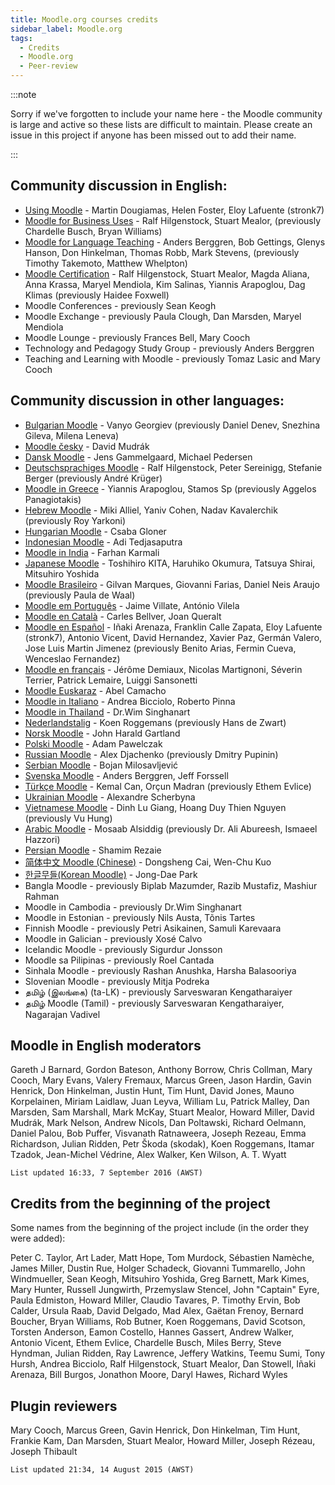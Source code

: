 ```yaml
---
title: Moodle.org courses credits
sidebar_label: Moodle.org
tags:
  - Credits
  - Moodle.org
  - Peer-review
---
```


:::note

Sorry if we've forgotten to include your name here - the Moodle community is large and active so these lists are difficult to maintain.
Please create an issue in this project if anyone has been missed out to add their name.

:::

<!-- cspell:disable -->

## Community discussion in English:

- [Using Moodle](https://moodle.org/course/view.php?id=5) - Martin Dougiamas, Helen Foster, Eloy Lafuente (stronk7)
- [Moodle for Business Uses](https://moodle.org/course/view.php?id=32) - Ralf Hilgenstock, Stuart Mealor, (previously Chardelle Busch, Bryan Williams)
- [Moodle for Language Teaching](https://moodle.org/course/view.php?id=31) - Anders Berggren, Bob Gettings, Glenys Hanson, Don Hinkelman, Thomas Robb, Mark Stevens, (previously Timothy Takemoto, Matthew Whelpton)
- [Moodle Certification](https://moodle.org/course/view.php?id=48) - Ralf Hilgenstock, Stuart Mealor, Magda Aliana, Anna Krassa, Maryel Mendiola, Kim Salinas, Yiannis Arapoglou, Dag Klimas (previously Haidee Foxwell)
- Moodle Conferences - previously Sean Keogh
- Moodle Exchange - previously Paula Clough, Dan Marsden, Maryel Mendiola
- Moodle Lounge - previously Frances Bell, Mary Cooch
- Technology and Pedagogy Study Group - previously Anders Berggren
- Teaching and Learning with Moodle - previously Tomaz Lasic and Mary Cooch

## Community discussion in other languages:

- [Bulgarian Moodle](https://moodle.org/course/view.php?id=43) - Vanyo Georgiev (previously Daniel Denev, Snezhina Gileva, Milena Leneva)
- [Moodle česky](https://moodle.org/course/view.php?id=17227) - David Mudrák
- [Dansk Moodle](https://moodle.org/course/view.php?id=46) - Jens Gammelgaard, Michael Pedersen
- [Deutschsprachiges Moodle](https://moodle.org/course/view.php?id=18) - Ralf Hilgenstock, Peter Sereinigg, Stefanie Berger (previously André Krüger)
- [Moodle in Greece](https://moodle.org/course/view.php?id=49) - Yiannis Arapoglou, Stamos Sp (previously Aggelos Panagiotakis)
- [Hebrew Moodle](https://moodle.org/course/view.php?id=17219) - Miki Alliel, Yaniv Cohen, Nadav Kavalerchik (previously Roy Yarkoni)
- [Hungarian Moodle](https://moodle.org/course/view.php?id=17229) - Csaba Gloner
- [Indonesian Moodle](https://moodle.org/course/view.php?id=40) - Adi Tedjasaputra
- [Moodle in India](https://moodle.org/course/view.php?id=17232) - Farhan Karmali
- [Japanese Moodle](https://moodle.org/course/view.php?id=14) - Toshihiro KITA, Haruhiko Okumura, Tatsuya Shirai, Mitsuhiro Yoshida
- [Moodle Brasileiro](https://moodle.org/course/view.php?id=35) - Gilvan Marques, Giovanni Farias, Daniel Neis Araujo (previously Paula de Waal)
- [Moodle em Português](https://moodle.org/course/view.php?id=24) - Jaime Villate, António Vilela
- [Moodle en Català](https://moodle.org/course/view.php?id=39) - Carles Bellver, Joan Queralt
- [Moodle en Español](https://moodle.org/course/view.php?id=11) - Iñaki Arenaza, Franklin Calle Zapata, Eloy Lafuente (stronk7), Antonio Vicent, David Hernandez, Xavier Paz, Germán Valero, Jose Luis Martin Jimenez (previously Benito Arias, Fermin Cueva, Wenceslao Fernandez)
- [Moodle en français](https://moodle.org/course/view.php?id=20) - Jérôme Demiaux, Nicolas Martignoni, Séverin Terrier, Patrick Lemaire, Luiggi Sansonetti
- [Moodle Euskaraz](https://moodle.org/course/view.php?id=42) - Abel Camacho
- [Moodle in Italiano](https://moodle.org/course/view.php?id=23) - Andrea Bicciolo, Roberto Pinna
- [Moodle in Thailand](https://moodle.org/course/view.php?id=36) - Dr.Wim Singhanart
- [Nederlandstalig](https://moodle.org/course/view.php?id=13) - Koen Roggemans (previously Hans de Zwart)
- [Norsk Moodle](https://moodle.org/course/view.php?id=54) - John Harald Gartland
- [Polski Moodle](https://moodle.org/course/view.php?id=22) - Adam Pawelczak
- [Russian Moodle](https://moodle.org/course/view.php?id=25) - Alex Djachenko (previously Dmitry Pupinin)
- [Serbian Moodle](https://moodle.org/course/view.php?id=53) - Bojan Milosavljević
- [Svenska Moodle](https://moodle.org/course/view.php?id=26) - Anders Berggren, Jeff Forssell
- [Türkçe Moodle](https://moodle.org/course/view.php?id=17) - Kemal Can, Orçun Madran (previously Ethem Evlice)
- [Ukrainian Moodle](https://moodle.org/course/view.php?id=17228) - Alexandre Scherbyna
- [Vietnamese Moodle](https://moodle.org/course/view.php?id=45) - Dinh Lu Giang, Hoang Duy Thien Nguyen (previously Vu Hung)
- [Arabic Moodle](https://moodle.org/course/view.php?id=16) - Mosaab Alsiddig (previously Dr. Ali Abureesh, Ismaeel Hazzori)
- [Persian Moodle](https://moodle.org/course/view.php?id=1008) - Shamim Rezaie
- [简体中文 Moodle (Chinese)](https://moodle.org/course/view.php?id=27) - Dongsheng Cai, Wen-Chu Kuo
- [한글무들(Korean Moodle)](https://moodle.org/course/view.php?id=21) - Jong-Dae Park
- Bangla Moodle - previously Biplab Mazumder, Razib Mustafiz, Mashiur Rahman
- Moodle in Cambodia - previously Dr.Wim Singhanart
- Moodle in Estonian - previously Nils Austa, Tõnis Tartes
- Finnish Moodle - previously Petri Asikainen, Samuli Karevaara
- Moodle in Galician - previously Xosé Calvo
- Icelandic Moodle - previously Sigurdur Jonsson
- Moodle sa Pilipinas - previously Roel Cantada
- Sinhala Moodle - previously Rashan Anushka, Harsha Balasooriya
- Slovenian Moodle - previously Mitja Podreka
- தமிழ் (இலங்கை) (ta-LK) - previously Sarveswaran Kengatharaiyer
- தமிழ் Moodle (Tamil) - previously Sarveswaran Kengatharaiyer, Nagarajan Vadivel

## Moodle in English moderators

Gareth J Barnard, Gordon Bateson, Anthony Borrow, Chris Collman, Mary Cooch, Mary Evans, Valery Fremaux, Marcus Green, Jason Hardin, Gavin Henrick, Don Hinkelman, Justin Hunt, Tim Hunt, David Jones, Mauno Korpelainen, Miriam Laidlaw, Juan Leyva, William Lu, Patrick Malley, Dan Marsden, Sam Marshall, Mark McKay, Stuart Mealor, Howard Miller, David Mudrák, Mark Nelson, Andrew Nicols, Dan Poltawski, Richard Oelmann, Daniel Palou, Bob Puffer, Visvanath Ratnaweera, Joseph Rezeau, Emma Richardson, Julian Ridden, Petr Škoda (skodak), Koen Roggemans, Itamar Tzadok, Jean-Michel Védrine, Alex Walker, Ken Wilson, A. T. Wyatt

`List updated 16:33, 7 September 2016 (AWST)`

## Credits from the beginning of the project

Some names from the beginning of the project include (in the order they were added):

Peter C. Taylor, Art Lader, Matt Hope, Tom Murdock, Sébastien Namèche, James Miller, Dustin Rue, Holger Schadeck, Giovanni Tummarello, John Windmueller, Sean Keogh, Mitsuhiro Yoshida, Greg Barnett, Mark Kimes, Mary Hunter, Russell Jungwirth, Przemyslaw Stencel, John "Captain" Eyre, Paula Edmiston, Howard Miller, Claudio Tavares, P. Timothy Ervin, Bob Calder, Ursula Raab, David Delgado, Mad Alex, Gaëtan Frenoy, Bernard Boucher, Bryan Williams, Rob Butner, Koen Roggemans, David Scotson, Torsten Anderson, Eamon Costello, Hannes Gassert, Andrew Walker, Antonio Vicent, Ethem Evlice, Chardelle Busch, Miles Berry, Steve Hyndman, Julian Ridden, Ray Lawrence, Jeffery Watkins, Teemu Sumi, Tony Hursh, Andrea Bicciolo, Ralf Hilgenstock, Stuart Mealor, Dan Stowell, Iñaki Arenaza, Bill Burgos, Jonathon Moore, Daryl Hawes, Richard Wyles

## Plugin reviewers

Mary Cooch, Marcus Green, Gavin Henrick, Don Hinkelman, Tim Hunt, Frankie Kam, Dan Marsden, Stuart Mealor, Howard Miller, Joseph Rézeau, Joseph Thibault

`List updated 21:34, 14 August 2015 (AWST)`

<!-- cspell:enable -->
